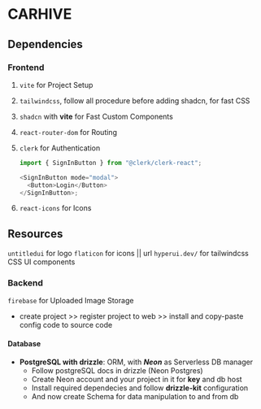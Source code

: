 # CARHIVE

## Dependencies

### Frontend

1. `vite` for Project Setup
2. `tailwindcss`, follow all procedure before adding shadcn, for fast CSS
3. `shadcn` with **vite** for Fast Custom Components
4. `react-router-dom` for Routing
5. `clerk` for Authentication

   ```js
   import { SignInButton } from "@clerk/clerk-react";

   <SignInButton mode="modal">
     <Button>Login</Button>
   </SignInButton>;
   ```

6. `react-icons` for Icons

## Resources

`untitledui` for logo
`flaticon` for icons || url
`hyperui.dev/` for tailwindcss CSS UI components

### Backend

`firebase` for Uploaded Image Storage

- create project >> register project to web >> install and copy-paste config code to source code

#### Database

- **PostgreSQL with drizzle**: ORM, with **_Neon_** as Serverless DB manager
  - Follow postgreSQL docs in drizzle (Neon Postgres)
  - Create Neon account and your project in it for **key** and db host
  - Install required dependecies and follow **drizzle-kit** configuration
  - And now create Schema for data manipulation to and from db
